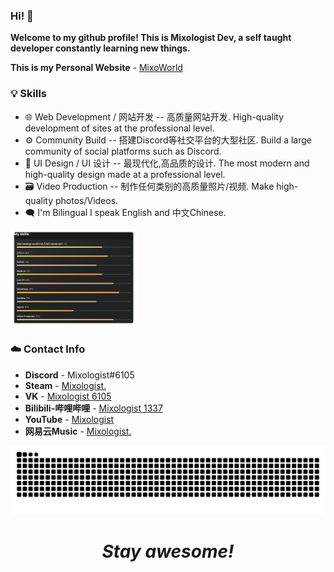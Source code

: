 ### Hi! 👋

**Welcome to my github profile! This is Mixologist Dev, a self taught developer constantly learning new things.**

**This is my Personal Website** - [MixoWorld](https://www.mixoworld.info/)

### 💡 Skills
* 🌐 Web Development / 网站开发 -- 高质量网站开发. High-quality development of sites at the professional level.
* ⚙️ Community Build -- 搭建Discord等社交平台的大型社区. Build a large community of social platforms such as Discord.
* 🔩 UI Design / UI 设计 -- 最现代化,高品质的设计. The most modern and high-quality design made at a professional level.
* 🗃️ Video Production -- 制作任何类别的高质量照片/视频. Make high-quality photos/Videos.
* 🗨 I'm Bilingual I speak English and 中文Chinese.
<img src="https://github.com/Mixologist6105/Mixologist6105/blob/main/srcs/my_skills.png" width="40%" height="40%">
 
### ☁️ Contact Info

* **Discord** - Mixologist#6105
* **Steam** - [Mixologist.](https://steamcommunity.com/id/Mixologist6105)
* **VK** - [Mixologist 6105](https://vk.com/mixologist6105)
* **Bilibili-哔哩哔哩** - [Mixologist 1337](https://space.bilibili.com/295386735)
* **YouTube** - [Mixologist](https://www.youtube.com/channel/UCujbzZXOD5VqeRl-IVB2Ypw)
* **网易云Music** - [Mixologist.](http://music.163.com/m/user/home?id=611297376)

 <div align=center><img src="https://raw.githubusercontent.com/Mixologist6105/Mixologist6105/b4015f0f2c5a41d7224d14dba2649f815ce4ef36/srcs/grid-snake.svg"></div>

<h1 align="center"><i>Stay awesome!</i></h1>

